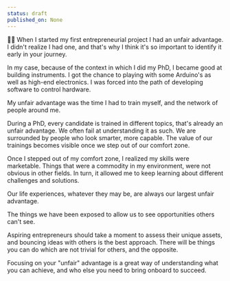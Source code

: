 ```yaml
---
status: draft
published_on: None
---
```

🏇🏻 When I started my first entrepreneurial project I had an unfair advantage. I didn't realize I had one, and that's why I think it's so important to identify it early in your journey. 

In my case, because of the context in which I did my PhD, I became good at building instruments. I got the chance to playing with some Arduino's as well as high-end electronics. I was forced into the path of developing software to control hardware. 

My unfair advantage was the time I had to train myself, and the network of people around me. 

During a PhD, every candidate is trained in different topics, that's already an unfair advantage. We often fail at understanding it as such. We are surrounded by people who look smarter, more capable. The value of our trainings becomes visible once we step out of our comfort zone. 

Once I stepped out of my comfort zone, I realized my skills were marketable. Things that were a commodity in my environment, were not obvious in other fields. In turn, it allowed me to keep learning about different challenges and solutions. 

Our life experiences, whatever they may be, are always our largest unfair advantage. 

The things we have been exposed to allow us to see opportunities others can't see. 

Aspiring entrepreneurs should take a moment to assess their unique assets, and bouncing ideas with others is the best approach. There will be things you can do which are not trivial for others, and the opposite. 

Focusing on your "unfair" advantage is a great way of understanding what you can achieve, and who else you need to bring onboard to succeed. 